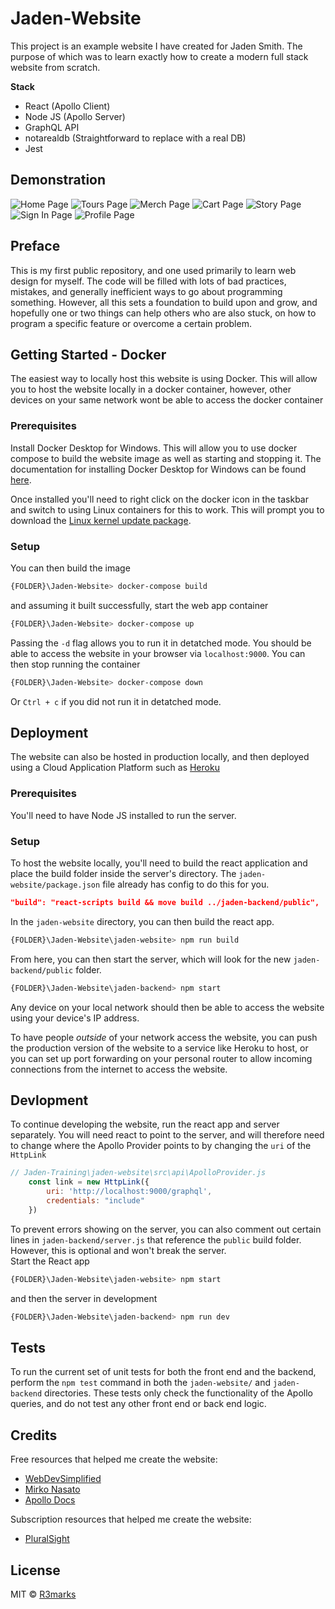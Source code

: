 # Jaden-Website
This project is an example website I have created for Jaden Smith. The purpose of which was to learn exactly how to create a modern full stack website from scratch.

**Stack**
 - React (Apollo Client)
 - Node JS (Apollo Server)
 - GraphQL API
 - notarealdb (Straightforward to replace with a real DB)
 - Jest

## Demonstration
![Home Page](https://github.com/R3marks/Jaden-Website/blob/deployment/Images%20-%20Jaden/Home-Page.png?raw=true)
![Tours Page](https://github.com/R3marks/Jaden-Website/blob/deployment/Images%20-%20Jaden/Tours-Page.png?raw=true)
![Merch Page](https://github.com/R3marks/Jaden-Website/blob/deployment/Images%20-%20Jaden/Merch-Page.png?raw=true)
![Cart Page](https://github.com/R3marks/Jaden-Website/blob/deployment/Images%20-%20Jaden/Cart-Page.png?raw=true)
![Story Page](https://github.com/R3marks/Jaden-Website/blob/deployment/Images%20-%20Jaden/Story-Page.png?raw=true)
![Sign In Page](https://github.com/R3marks/Jaden-Website/blob/deployment/Images%20-%20Jaden/Sign-In-Page.png?raw=true)
![Profile Page](https://github.com/R3marks/Jaden-Website/blob/deployment/Images%20-%20Jaden/Profile-Page.png?raw=true)

## Preface
This is my first public repository, and one used primarily to learn web design for myself. The code will be filled with lots of bad practices, mistakes, and generally inefficient ways to go about programming something. However, all this sets a foundation to build upon and grow, and hopefully one or two things can help others who are also stuck, on how to program a specific feature or overcome a certain problem.

## Getting Started - Docker
The easiest way to locally host this website is using Docker. This will allow you to host the website locally in a docker container, however, other devices on your same network wont be able to access the docker container

### Prerequisites
Install Docker Desktop for Windows. This will allow you to use docker compose to build the website image as well as starting and stopping it. The documentation for installing Docker Desktop for Windows can be found [here](https://docs.docker.com/docker-for-windows/install/).

Once installed you'll need to right click on the docker icon in the taskbar and switch to using Linux containers for this to work. This will prompt you to download the [Linux kernel update package](https://docs.microsoft.com/en-us/windows/wsl/install-win10#step-4---download-the-linux-kernel-update-package).

### Setup
You can then build the image 
```bash
{FOLDER}\Jaden-Website> docker-compose build
```
and assuming it built successfully, start the web app container
```bash
{FOLDER}\Jaden-Website> docker-compose up
```
Passing the `-d` flag allows you to run it in detatched mode.
You should be able to access the website in your browser via `localhost:9000`.
You can then stop running the container
```bash
{FOLDER}\Jaden-Website> docker-compose down
```
Or `Ctrl + c` if you did not run it in detatched mode.

## Deployment
The website can also be hosted in production locally, and then deployed using a Cloud Application Platform such as [Heroku](https://www.apollographql.com/docs/apollo-server/deployment/heroku/)

### Prerequisites
You'll need to have Node JS installed to run the server.

### Setup
To host the website locally, you'll need to build the react application and place the build folder inside the server's directory. The `jaden-website/package.json` file already has config to do this for you.
```JSON
"build": "react-scripts build && move build ../jaden-backend/public",
```
In the `jaden-website` directory, you can then build the react app.
```bash
{FOLDER}\Jaden-Website\jaden-website> npm run build
```
From here, you can then start the server, which will look for the new `jaden-backend/public` folder.
```bash
{FOLDER}\Jaden-Website\jaden-backend> npm start
```
Any device on your local network should then be able to access the website using your device's IP address.

To have people *outside* of your network access the website, you can push the production version of the website to a service like Heroku to host, or you can set up port forwarding on your personal router to allow incoming connections from the internet to access the website.

## Devlopment
To continue developing the website, run the react app and server separately. You will need react to point to the server, and will therefore need to change where the Apollo Provider points to by changing the `uri` of the `HttpLink`
```js
// Jaden-Training\jaden-website\src\api\ApolloProvider.js
	const link = new HttpLink({
		uri: 'http://localhost:9000/graphql',
        credentials: "include"
    })
```
To prevent errors showing on the server, you can also comment out certain lines in `jaden-backend/server.js` that reference the `public` build folder. However, this is optional and won't break the server.  
Start the React app
```bash
{FOLDER}\Jaden-Website\jaden-website> npm start
```
and then the server in development
```bash
{FOLDER}\Jaden-Website\jaden-backend> npm run dev
```

## Tests
To run the current set of unit tests for both the front end and the backend, perform the `npm test` command in both the `jaden-website/` and `jaden-backend` directories. These tests only check the functionality of the Apollo queries, and do not test any other front end or back end logic.

## Credits
Free resources that helped me create the website:  
 - [WebDevSimplified](https://www.youtube.com/channel/UCFbNIlppjAuEX4znoulh0Cw)
 - [Mirko Nasato](https://www.youtube.com/watch?v=lKlXdmG0aKQ)
 - [Apollo Docs](https://www.apollographql.com/docs/)

Subscription resources that helped me create the website:
 - [PluralSight](https://app.pluralsight.com/paths/skill/building-graphql-apis-with-apollo)

## License
MIT © [R3marks]()